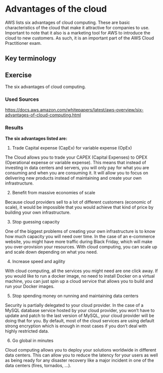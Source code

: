 # Advantages of the cloud

AWS lists six advantages of cloud computing. These are basic characteristics of the cloud that make it attractive for companies to use. Important to note that it also is a marketing tool for AWS to introduce the cloud to new customers. As such, it is an important part of the AWS Cloud Practitioner exam.


## Key terminology


## Exercise

The six advantages of cloud computing.

### Used Sources

https://docs.aws.amazon.com/whitepapers/latest/aws-overview/six-advantages-of-cloud-computing.html

### Results 

**The six advantages listed are:**

1. Trade Capital expense (CapEx) for variable expense (OpEx)

The Cloud allows you to trade your CAPEX (Capital Expenses) to OPEX (Operational expense or variable expense). This means that instead of investing in data centers and servers, you will only pay for what you are consuming and when you are consuming it. It will allow you to focus on delivering new products instead of maintaining and create your own infrastructure.

2. Benefit from massive economies of scale

Because cloud providers sell to a lot of different customers (economic of scale), it would be impossible that you would achieve that kind of price by building your own infrastructure.

3. Stop guessing capacity

One of the biggest problems of creating your own infrastructure is to know how much capacity you will need over time. In the case of an e-commerce website, you might have more traffic during Black Friday, which will make you over-provision your resources. With cloud computing, you can scale up and scale down depending on what you need.

4. Increase speed and agility

With cloud computing, all the services you might need are one click away. If you would like to run a docker image, no need to install Docker on a virtual machine, you can just spin up a cloud service that allows you to build and run your Docker images.

5. Stop spending money on running and maintaining data centers

Security is partially delegated to your cloud provider. In the case of a MySQL database service hosted by your cloud provider, you won’t have to update and patch to the last version of MySQL, your cloud provider will be doing that for you. By default, most of the cloud services are using default strong encryption which is enough in most cases if you don’t deal with highly restricted data.

6. Go global in minutes

Cloud computing allows you to deploy your solutions worldwide in different data centers. This can allow you to reduce the latency for your users as well as being ready for any disaster recovery like a major incident in one of the data centers (fires, tornados, …).